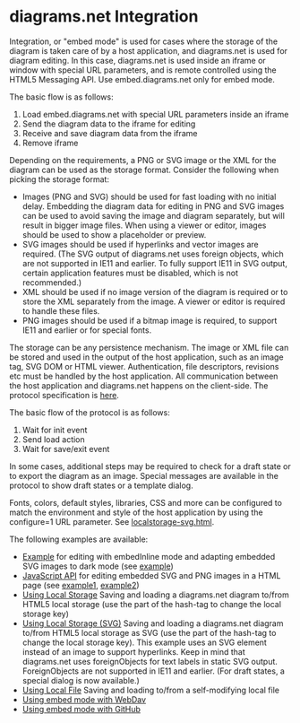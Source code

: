# diagrams.net Integration

Integration, or "embed mode" is used for cases where the storage of the diagram is taken care of by a host application,
and diagrams.net is used for diagram editing. In this case, diagrams.net is used inside an iframe or window with special URL
parameters, and is remote controlled using the HTML5 Messaging API. Use embed.diagrams.net only for embed mode.

The basic flow is as follows:

1. Load embed.diagrams.net with special URL parameters inside an iframe
2. Send the diagram data to the iframe for editing
3. Receive and save diagram data from the iframe
4. Remove iframe

Depending on the requirements, a PNG or SVG image or the XML for the diagram can be used as the storage format. Consider the following when picking the storage format:

- Images (PNG and SVG) should be used for fast loading with no initial delay. Embedding the diagram data for editing in PNG and SVG images can be used to avoid saving the image and diagram separately, but will result in bigger image files. When using a viewer or editor, images should be used to show a placeholder or preview.
- SVG images should be used if hyperlinks and vector images are required. (The SVG output of diagrams.net uses foreign objects, which are not
supported in IE11 and earlier. To fully support IE11 in SVG output, certain application features must be disabled, which is not recommended.)
- XML should be used if no image version of the diagram is required or to store the XML separately from the image. A viewer or editor is required
to handle these files.
- PNG images should be used if a bitmap image is required, to support IE11 and earlier or for special fonts.

The storage can be any persistence mechanism. The image or XML file can be stored and used in the output of the host application, such as an image tag, SVG DOM or HTML viewer. Authentication, file descriptors, revisions etc must be handled by the host application. All communication between the host application and diagrams.net happens on the client-side. The protocol specification is <a href="https://desk.draw.io/support/solutions/articles/16000042544" target="_blank">here</a>.

The basic flow of the protocol is as follows:

1. Wait for init event
2. Send load action
3. Wait for save/exit event

In some cases, additional steps may be required to check for a draft state or to export the diagram as an image. Special messages are available in the protocol to show draft states or a template dialog.

Fonts, colors, default styles, libraries, CSS and more can be configured to match the environment and style of the host application by using the configure=1 URL parameter. See <a href="https://github.com/jgraph/drawio-integration/blob/master/localstorage-svg.html#L68" target="_blank">localstorage-svg.html</a>.

The following examples are available:

* <a href="https://github.com/jgraph/drawio-integration/blob/master/inline.js" target="_blank">Example</a> for editing with embedInline mode and adapting embedded SVG images to dark mode (see <a href="http://jgraph.github.io/drawio-integration/inline.html" target="_blank">example</a>)
* <a href="https://github.com/jgraph/drawio-integration/blob/master/diagram-editor.js" target="_blank">JavaScript API</a> for editing embedded SVG and PNG images in a HTML page (see <a href="http://Kramenshik.github.io/drawio-integration/helloworld.html" target="_blank">example1</a>, <a href="http://Kramenshik.github.io/drawio-integration/javascript.html" target="_blank">example2</a>)
* <a href="http://jgraph.github.io/drawio-integration/localstorage.html#default" target="_blank">Using Local Storage</a> Saving and loading a diagrams.net diagram to/from HTML5 local storage (use the part of the hash-tag to change the local storage key)
* <a href="http://jgraph.github.io/drawio-integration/localstorage-svg.html#default" target="_blank">Using Local Storage (SVG)</a> Saving and loading a diagrams.net diagram to/from HTML5 local storage as SVG (use the part of the hash-tag to change the local storage key). This example uses an SVG element instead of an image to support hyperlinks. Keep in mind that diagrams.net uses foreignObjects for text labels in static SVG output. ForeignObjects are not supported in IE11 and earlier. (For draft states, a special dialog is now available.)
* <a href="http://jgraph.github.io/drawio-integration/localfile.html" target="_blank">Using Local File</a> Saving and loading to/from a self-modifying local file
* <a href="https://github.com/jgraph/drawio-integration/tree/master/webdav" target="_blank">Using embed mode with WebDav</a>
* <a href="https://github.com/jgraph/drawio-github" target="_blank">Using embed mode with GitHub</a>
